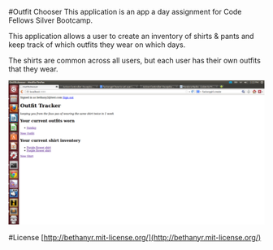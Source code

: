 #Outfit Chooser
This application is an app a day assignment for Code Fellows Silver Bootcamp.

This application allows a user to create an inventory of shirts & pants and keep track of which outfits they wear on which days.

The shirts are common across all users, but each user has their own outfits that they wear.

![ScreenShot](lib/assets/Homepage_of_outfit_tracker.png)

#License
[http://bethanyr.mit-license.org/](http://bethanyr.mit-license.org/)
